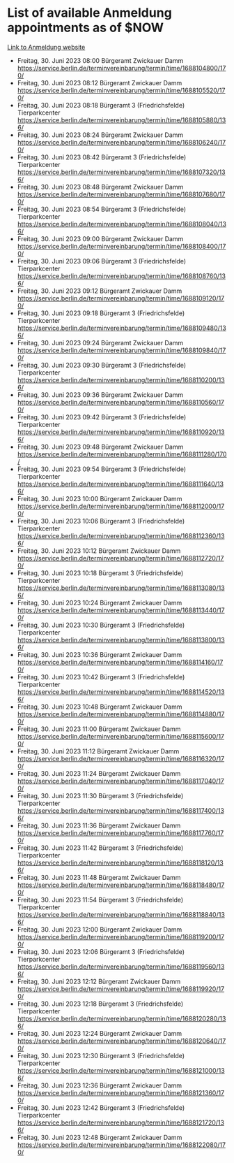 # List of available Anmeldung appointments as of $NOW
[Link to Anmeldung website](https://service.berlin.de/terminvereinbarung/termin/tag.php?termin=1&anliegen[]=120686&dienstleisterlist=122210,122217,327316,122219,327312,122227,327314,122231,327346,122243,327348,122254,122252,329742,122260,329745,122262,329748,122271,327278,122273,327274,122277,327276,330436,122280,327294,122282,327290,122284,327292,122291,327270,122285,327266,122286,327264,122296,327268,150230,329760,122297,327286,122294,327284,122312,329763,122314,329775,122304,327330,122311,327334,122309,327332,317869,122281,327352,122279,329772,122283,122276,327324,122274,327326,122267,329766,122246,327318,122251,327320,122257,327322,122208,327298,122226,327300&herkunft=http%3A%2F%2Fservice.berlin.de%2Fdienstleistung%2F120686%2F)
- Freitag, 30. Juni 2023 08:00 Bürgeramt Zwickauer Damm https://service.berlin.de/terminvereinbarung/termin/time/1688104800/170/
- Freitag, 30. Juni 2023 08:12 Bürgeramt Zwickauer Damm https://service.berlin.de/terminvereinbarung/termin/time/1688105520/170/
- Freitag, 30. Juni 2023 08:18 Bürgeramt 3 (Friedrichsfelde) Tierparkcenter https://service.berlin.de/terminvereinbarung/termin/time/1688105880/136/
- Freitag, 30. Juni 2023 08:24 Bürgeramt Zwickauer Damm https://service.berlin.de/terminvereinbarung/termin/time/1688106240/170/
- Freitag, 30. Juni 2023 08:42 Bürgeramt 3 (Friedrichsfelde) Tierparkcenter https://service.berlin.de/terminvereinbarung/termin/time/1688107320/136/
- Freitag, 30. Juni 2023 08:48 Bürgeramt Zwickauer Damm https://service.berlin.de/terminvereinbarung/termin/time/1688107680/170/
- Freitag, 30. Juni 2023 08:54 Bürgeramt 3 (Friedrichsfelde) Tierparkcenter https://service.berlin.de/terminvereinbarung/termin/time/1688108040/136/
- Freitag, 30. Juni 2023 09:00 Bürgeramt Zwickauer Damm https://service.berlin.de/terminvereinbarung/termin/time/1688108400/170/
- Freitag, 30. Juni 2023 09:06 Bürgeramt 3 (Friedrichsfelde) Tierparkcenter https://service.berlin.de/terminvereinbarung/termin/time/1688108760/136/
- Freitag, 30. Juni 2023 09:12 Bürgeramt Zwickauer Damm https://service.berlin.de/terminvereinbarung/termin/time/1688109120/170/
- Freitag, 30. Juni 2023 09:18 Bürgeramt 3 (Friedrichsfelde) Tierparkcenter https://service.berlin.de/terminvereinbarung/termin/time/1688109480/136/
- Freitag, 30. Juni 2023 09:24 Bürgeramt Zwickauer Damm https://service.berlin.de/terminvereinbarung/termin/time/1688109840/170/
- Freitag, 30. Juni 2023 09:30 Bürgeramt 3 (Friedrichsfelde) Tierparkcenter https://service.berlin.de/terminvereinbarung/termin/time/1688110200/136/
- Freitag, 30. Juni 2023 09:36 Bürgeramt Zwickauer Damm https://service.berlin.de/terminvereinbarung/termin/time/1688110560/170/
- Freitag, 30. Juni 2023 09:42 Bürgeramt 3 (Friedrichsfelde) Tierparkcenter https://service.berlin.de/terminvereinbarung/termin/time/1688110920/136/
- Freitag, 30. Juni 2023 09:48 Bürgeramt Zwickauer Damm https://service.berlin.de/terminvereinbarung/termin/time/1688111280/170/
- Freitag, 30. Juni 2023 09:54 Bürgeramt 3 (Friedrichsfelde) Tierparkcenter https://service.berlin.de/terminvereinbarung/termin/time/1688111640/136/
- Freitag, 30. Juni 2023 10:00 Bürgeramt Zwickauer Damm https://service.berlin.de/terminvereinbarung/termin/time/1688112000/170/
- Freitag, 30. Juni 2023 10:06 Bürgeramt 3 (Friedrichsfelde) Tierparkcenter https://service.berlin.de/terminvereinbarung/termin/time/1688112360/136/
- Freitag, 30. Juni 2023 10:12 Bürgeramt Zwickauer Damm https://service.berlin.de/terminvereinbarung/termin/time/1688112720/170/
- Freitag, 30. Juni 2023 10:18 Bürgeramt 3 (Friedrichsfelde) Tierparkcenter https://service.berlin.de/terminvereinbarung/termin/time/1688113080/136/
- Freitag, 30. Juni 2023 10:24 Bürgeramt Zwickauer Damm https://service.berlin.de/terminvereinbarung/termin/time/1688113440/170/
- Freitag, 30. Juni 2023 10:30 Bürgeramt 3 (Friedrichsfelde) Tierparkcenter https://service.berlin.de/terminvereinbarung/termin/time/1688113800/136/
- Freitag, 30. Juni 2023 10:36 Bürgeramt Zwickauer Damm https://service.berlin.de/terminvereinbarung/termin/time/1688114160/170/
- Freitag, 30. Juni 2023 10:42 Bürgeramt 3 (Friedrichsfelde) Tierparkcenter https://service.berlin.de/terminvereinbarung/termin/time/1688114520/136/
- Freitag, 30. Juni 2023 10:48 Bürgeramt Zwickauer Damm https://service.berlin.de/terminvereinbarung/termin/time/1688114880/170/
- Freitag, 30. Juni 2023 11:00 Bürgeramt Zwickauer Damm https://service.berlin.de/terminvereinbarung/termin/time/1688115600/170/
- Freitag, 30. Juni 2023 11:12 Bürgeramt Zwickauer Damm https://service.berlin.de/terminvereinbarung/termin/time/1688116320/170/
- Freitag, 30. Juni 2023 11:24 Bürgeramt Zwickauer Damm https://service.berlin.de/terminvereinbarung/termin/time/1688117040/170/
- Freitag, 30. Juni 2023 11:30 Bürgeramt 3 (Friedrichsfelde) Tierparkcenter https://service.berlin.de/terminvereinbarung/termin/time/1688117400/136/
- Freitag, 30. Juni 2023 11:36 Bürgeramt Zwickauer Damm https://service.berlin.de/terminvereinbarung/termin/time/1688117760/170/
- Freitag, 30. Juni 2023 11:42 Bürgeramt 3 (Friedrichsfelde) Tierparkcenter https://service.berlin.de/terminvereinbarung/termin/time/1688118120/136/
- Freitag, 30. Juni 2023 11:48 Bürgeramt Zwickauer Damm https://service.berlin.de/terminvereinbarung/termin/time/1688118480/170/
- Freitag, 30. Juni 2023 11:54 Bürgeramt 3 (Friedrichsfelde) Tierparkcenter https://service.berlin.de/terminvereinbarung/termin/time/1688118840/136/
- Freitag, 30. Juni 2023 12:00 Bürgeramt Zwickauer Damm https://service.berlin.de/terminvereinbarung/termin/time/1688119200/170/
- Freitag, 30. Juni 2023 12:06 Bürgeramt 3 (Friedrichsfelde) Tierparkcenter https://service.berlin.de/terminvereinbarung/termin/time/1688119560/136/
- Freitag, 30. Juni 2023 12:12 Bürgeramt Zwickauer Damm https://service.berlin.de/terminvereinbarung/termin/time/1688119920/170/
- Freitag, 30. Juni 2023 12:18 Bürgeramt 3 (Friedrichsfelde) Tierparkcenter https://service.berlin.de/terminvereinbarung/termin/time/1688120280/136/
- Freitag, 30. Juni 2023 12:24 Bürgeramt Zwickauer Damm https://service.berlin.de/terminvereinbarung/termin/time/1688120640/170/
- Freitag, 30. Juni 2023 12:30 Bürgeramt 3 (Friedrichsfelde) Tierparkcenter https://service.berlin.de/terminvereinbarung/termin/time/1688121000/136/
- Freitag, 30. Juni 2023 12:36 Bürgeramt Zwickauer Damm https://service.berlin.de/terminvereinbarung/termin/time/1688121360/170/
- Freitag, 30. Juni 2023 12:42 Bürgeramt 3 (Friedrichsfelde) Tierparkcenter https://service.berlin.de/terminvereinbarung/termin/time/1688121720/136/
- Freitag, 30. Juni 2023 12:48 Bürgeramt Zwickauer Damm https://service.berlin.de/terminvereinbarung/termin/time/1688122080/170/
